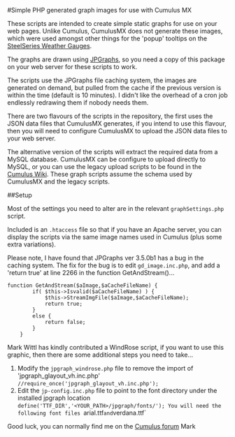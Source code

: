 #Simple PHP generated graph images for use with Cumulus MX

These scripts are intended to create simple static graphs for use on your web pages. Unlike Cumulus, CumulusMX does not generate these images, which were used amongst other things for the 'popup' tooltips on the [SteelSeries Weather Gauges](https://github.com/mcrossley/SteelSeries-Weather-Gauges).

The graphs are drawn using [JPGraphs](http://jpgraph.net/), so you need a copy of this package on your web server for these scripts to work.

The scripts use the JPGraphs file caching system, the images are generated on demand, but pulled from the cache if the previous version is within the time (default is 10 minutes). I didn't like the overhead of a cron job endlessly redrawing them if nobody needs them.

There are two flavours of the scripts in the repository, the first uses the JSON data files that CumulusMX generates, if you intend to use this flavour, then you will need to configure CumulusMX to upload the JSON data files to your web server.

The alternative version of the scripts will extract the required data from a MySQL database. CumulusMX can be configure to upload directly to MySQL, or you can use the legacy upload scripts to be found in the [Cumulus Wiki](http://wiki.sandaysoft.com/a/ImportCumulusFile). These graph scripts assume the schema used by CumulusMX and the legacy scripts.

##Setup

Most of the settings you need to alter are in the relevant `graphSettings.php` script.

Included is an `.htaccess` file so that if you have an Apache server, you can display the scripts via the same image names used in Cumulus (plus some extra variations).

Please note, I have found that JPGraphs ver 3.5.0b1 has a bug in the caching system. The fix for the bug is to edit `gd_image.inc.php`, and add a 'return true' at line 2266 in the function GetAndStream()...

```
function GetAndStream($aImage,$aCacheFileName) {
        if( $this->Isvalid($aCacheFileName) ) {
            $this->StreamImgFile($aImage,$aCacheFileName);
            return true;
        }
        else {
            return false;
        }
    }
```

Mark Wittl has kindly contributed a WindRose script, if you want to use this graphic, then there are some additional steps you need to take...

1. Modify the `jpgraph_windrose.php` file to remove the import of 'jpgraph_glayout_vh.inc.php'
`//require_once('jpgraph_glayout_vh.inc.php');`
2. Edit the `jp-config.inc.php` file to point to the font directory under the installed jpgraph location
`define('TTF_DIR','<YOUR_PATH>/jpgraph/fonts/');
You will need the following font files `arial.ttf` and `verdana.ttf`

Good luck, you can normally find me on the [Cumulus forum](http://sandaysoft.com/forum)
Mark
